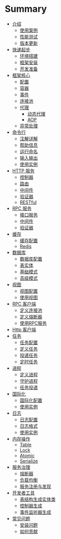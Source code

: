 # Summary

* [介绍](README.md)
  * [使用案例]()
  * [性能测试]()
  * [版本更新]()
* [快速起步]()
  * [环境搭建]()
  * [框架安装]()
  * [开发准备]()
* [框架核心]()
  * [配置]()
  * [容器]()
  * [事件]()
  * [连接池]()
  * [代理]()
    * [动态代理]()
    * [AOP]()
  * [异常处理]()
* [命令行](console/index.md)
  * [注解详解]()
  * [帮助信息]()
  * [运行命名]()
  * [输入输出]()
  * [使用实例]()
* [HTTP 服务](http-server/index.md)
  * [控制器]()
  * [路由]()
  * [中间件]()
  * [验证器]()
  * [RESTful]()
* [RPC 服务](http-server/index.md)
  * [接口服务]()
  * [中间件]()
  * [验证器]()
* [缓存](cache/index.md)
  * [缓存配置]()
  * [Redis]()
* [数据库](db/index.md)
  * [数据库配置]()
  * [表实体]()
  * [基础模式]()
  * [高级模式]()
* [视图](view/index.md)
  * [视图配置]()
  * [使用视图]()
* [RPC 客户端](rpc-client/index.md)
  * [定义连接池]()
  * [定义熔断器]()
  * [使用RPC服务]()
* [Http 客户端](http-client/index.md)
* [任务](task/index.md)
  * [任务配置]()
  * [定义任务]()
  * [投递任务]()
  * [定时任务]()
* [进程](process/index.md)
  * [定义进程]()
  * [守护进程]()
  * [任务投递]()
* [国际化](i18n/index.md)
  * [国际化配置]()
  * [使用实例]()
* [日志](log/index.md)
  * [日志配置]()
  * [日志格式]()
  * [使用实例]()
* [内存操作](memory/index.md)
  * [Table]()
  * [Lock]()
  * [Atomic]()
  * [Serialize]()
* [服务治理](sg/index.md)
  * [熔断器]()
  * [负载均衡]()
  * [服务注册与发现]()
* [开发者工具](devtool/index.md)
  * [表结构生成实体类]()
  * [控制器生成]()
  * [事件监听器生成]()
* [常见问题](question/index.md)
  * [安装问题]()
  * [如何贡献]()

